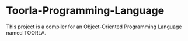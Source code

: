 # Toorla-Programming-Language
This project is a compiler for an Object-Oriented Programming Language named TOORLA.
